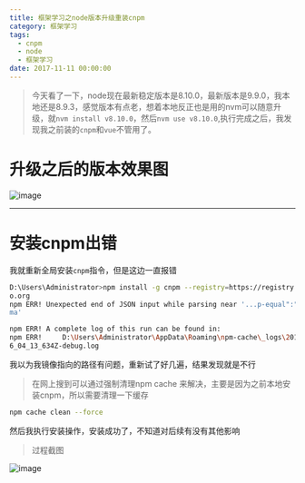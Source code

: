 ```yaml
---
title: 框架学习之node版本升级重装cnpm
category: 框架学习
tags:
  - cnpm
  - node
  - 框架学习
date: 2017-11-11 00:00:00
---
```


> 今天看了一下，node现在最新稳定版本是8.10.0，最新版本是9.9.0，我本地还是8.9.3，感觉版本有点老，想着本地反正也是用的nvm可以随意升级，就`nvm install v8.10.0`，然后`nvm use v8.10.0`,执行完成之后，我发现我之前装的`cnpm`和`vue`不管用了。

<!--more-->

# 升级之后的版本效果图

![image](https://user-images.githubusercontent.com/18508817/38133667-b4f24834-33ff-11e8-810d-a5b40f831c8b.png)

---

# 安装cnpm出错

我就重新全局安装`cnpm`指令，但是这边一直报错

```bash
D:\Users\Administrator>npm install -g cnpm --registry=https://registry.npm.taoba
o.org
npm ERR! Unexpected end of JSON input while parsing near '...p-equal":"~1.0.1","
ma'

npm ERR! A complete log of this run can be found in:
npm ERR!     D:\Users\Administrator\AppData\Roaming\npm-cache\_logs\2018-03-26T0
6_04_13_634Z-debug.log
```

我以为我镜像指向的路径有问题，重新试了好几遍，结果发现就是不行

> 在网上搜到可以通过强制清理npm cache 来解决，主要是因为之前本地安装cnpm，所以需要清理一下缓存

```bash
npm cache clean --force
```

然后我执行安装操作，安装成功了，不知道对后续有没有其他影响

> 过程截图

![image](https://user-images.githubusercontent.com/18508817/37889629-f207083e-30ff-11e8-88ed-0f1ffcbcb318.png)
